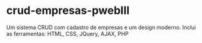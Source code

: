# crud-empresas-pwebIII
Um sistema CRUD com cadastro de empresas e um design moderno. Inclui as ferramentas: HTML, CSS, JQuery,  AJAX, PHP
